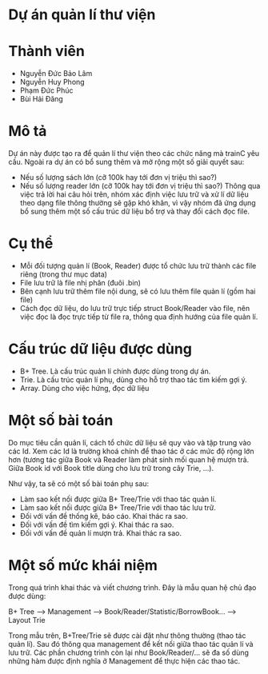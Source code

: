 # Dự án quản lí thư viện

# Thành viên

- Nguyễn Đức Bảo Lâm
- Nguyễn Huy Phong
- Phạm Đức Phúc
- Bùi Hải Đăng

# Mô tả

Dự án này được tạo ra để quản lí thư viện theo các chức năng mà trainC yêu cầu.
Ngoài ra dự án có bổ sung thêm và mở rộng một số giải quyết sau:

- Nếu số lượng sách lớn (cỡ 100k hay tới đơn vị triệu thì sao?)
- Nếu số lượng reader lớn (cỡ 100k hay tới đơn vị triệu thì sao?)
  Thông qua việc trả lời hai câu hỏi trên, nhóm xác định việc lưu trữ và xử lí dữ liệu theo dạng file thông thường sẽ gặp khó khăn, vì vậy nhóm đã ứng dụng bổ sung thêm một số cấu trúc dữ liệu bổ trợ và thay đổi cách đọc file.

# Cụ thể

- Mỗi đối tượng quản lí (Book, Reader) được tổ chức lưu trữ thành các file riêng (trong thư mục data)
- File lưu trữ là file nhị phân (đuôi .bin)
- Bên cạnh lưu trữ thêm file nội dung, sẽ có lưu thêm file quản lí (gồm hai file)
- Cách đọc dữ liệu, do lưu trữ trực tiếp struct Book/Reader vào file, nên việc đọc là đọc trực tiếp từ file ra, thông qua định hướng của file quản lí.

# Cấu trúc dữ liệu được dùng

- B+ Tree. Là cấu trúc quản lí chính được dùng trong dự án.
- Trie. Là cấu trúc quản lí phụ, dùng cho hỗ trợ thao tác tìm kiếm gợi ý.
- Array. Dùng cho việc hứng, đọc dữ liệu

# Một số bài toán

Do mục tiêu cần quản lí, cách tổ chức dữ liệu sẽ quy vào và tập trung vào các Id. Xem các Id là trường khoá chính để thao tác ở các mức độ rộng lớn hơn (tương tác giữa Book và Reader làm phát sinh mối quan hệ mượn trả. Giữa Book id với Book title dùng cho lưu trữ trong cây Trie, ...).

Như vậy, ta sẽ có một số bài toán phụ sau:

- Làm sao kết nối được giữa B+ Tree/Trie với thao tác quản lí.
- Làm sao kết nối được giữa B+ Tree/Trie với thao tác lưu trữ.
- Đối với vấn đề thống kê, báo cáo. Khai thác ra sao.
- Đối với vấn đề tìm kiếm gợi ý. Khai thác ra sao.
- Đối với vấn đề quản lí mượn trả. Khai thác ra sao.

# Một số mức khái niệm

Trong quá trình khai thác và viết chương trình. Đây là mẫu quan hệ chủ đạo được dùng:

B+ Tree
--> Management --> Book/Reader/Statistic/BorrowBook... --> Layout
Trie

Trong mẫu trên, B+Tree/Trie sẽ được cài đặt như thông thường (thao tác quản lí). Sau đó thông qua management để kết nối giữa thao tác quản lí và lưu trữ. Các phần chương trình còn lại như Book/Reader/... sẽ đa số dùng những hàm được định nghĩa ở Management để thực hiện các thao tác.

